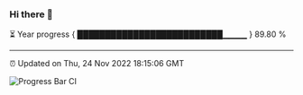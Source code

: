 ### Hi there 👋

⏳ Year progress { ██████████████████████████▁▁▁▁ } 89.80 %

---

⏰ Updated on Thu, 24 Nov 2022 18:15:06 GMT

![Progress Bar CI](https://github.com/liununu/liununu/workflows/Progress%20Bar%20CI/badge.svg)
